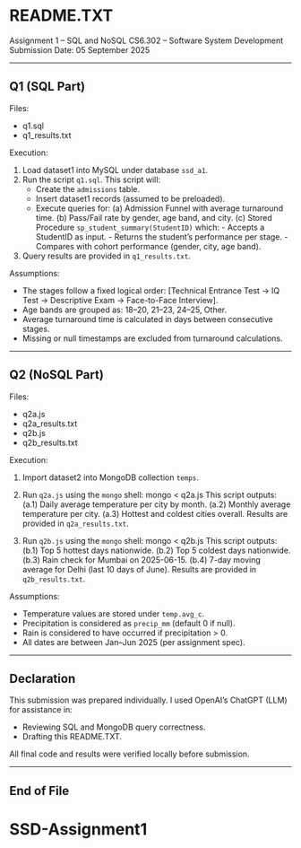 README.TXT
===========

Assignment 1 – SQL and NoSQL
CS6.302 – Software System Development
Submission Date: 05 September 2025


--------------------------------------------------
Q1 (SQL Part)
--------------------------------------------------
Files:
- q1.sql
- q1_results.txt

Execution:
1. Load dataset1 into MySQL under database `ssd_a1`.
2. Run the script `q1.sql`. This script will:
   - Create the `admissions` table.
   - Insert dataset1 records (assumed to be preloaded).
   - Execute queries for:
       (a) Admission Funnel with average turnaround time.
       (b) Pass/Fail rate by gender, age band, and city.
       (c) Stored Procedure `sp_student_summary(StudentID)` which:
           - Accepts a StudentID as input.
           - Returns the student’s performance per stage.
           - Compares with cohort performance (gender, city, age band).
3. Query results are provided in `q1_results.txt`.


Assumptions:
- The stages follow a fixed logical order:
  [Technical Entrance Test → IQ Test → Descriptive Exam → Face-to-Face Interview].
- Age bands are grouped as: 18–20, 21–23, 24–25, Other.
- Average turnaround time is calculated in days between consecutive stages.
- Missing or null timestamps are excluded from turnaround calculations.


--------------------------------------------------
Q2 (NoSQL Part)
--------------------------------------------------
Files:
- q2a.js
- q2a_results.txt
- q2b.js
- q2b_results.txt

Execution:
1. Import dataset2 into MongoDB collection `temps`.
2. Run `q2a.js` using the `mongo` shell:
   mongo < q2a.js
   This script outputs:
     (a.1) Daily average temperature per city by month.
     (a.2) Monthly average temperature per city.
     (a.3) Hottest and coldest cities overall.
   Results are provided in `q2a_results.txt`.

3. Run `q2b.js` using the `mongo` shell:
   mongo < q2b.js
   This script outputs:
     (b.1) Top 5 hottest days nationwide.
     (b.2) Top 5 coldest days nationwide.
     (b.3) Rain check for Mumbai on 2025-06-15.
     (b.4) 7-day moving average for Delhi (last 10 days of June).
   Results are provided in `q2b_results.txt`.

Assumptions:
- Temperature values are stored under `temp.avg_c`.
- Precipitation is considered as `precip_mm` (default 0 if null).
- Rain is considered to have occurred if precipitation > 0.
- All dates are between Jan–Jun 2025 (per assignment spec).


--------------------------------------------------
Declaration
--------------------------------------------------
This submission was prepared individually. 
I used OpenAI’s ChatGPT (LLM) for assistance in:
- Reviewing SQL and MongoDB query correctness.
- Drafting this README.TXT.

All final code and results were verified locally before submission.

--------------------------------------------------
End of File
--------------------------------------------------
# SSD-Assignment1
